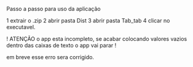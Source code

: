 Passo a passo para uso da aplicação 

1 extrair o .zip
2 abrir pasta Dist
3 abrir pasta Tab_tab
4 clicar no executavel. 


! ATENÇÃO o app esta incompleto, se acabar colocando valores vazios dentro das caixas de texto o app vai parar ! 

em breve esse erro sera corrigido. 
